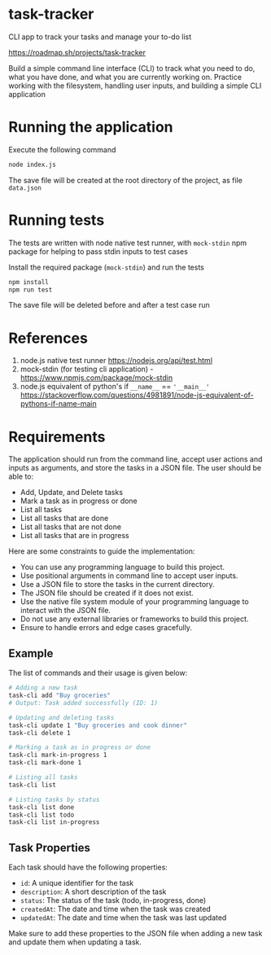 # task-tracker

CLI app to track your tasks and manage your to-do list

https://roadmap.sh/projects/task-tracker

Build a simple command line interface (CLI) to track what you need to do, what you have done, and what you are currently working on.
Practice working with the filesystem, handling user inputs, and building a simple CLI application

# Running the application

Execute the following command

```bash
node index.js
```

The save file will be created at the root directory of the project, as file `data.json`

# Running tests

The tests are written with node native test runner, with `mock-stdin` npm package for helping to pass stdin inputs to test cases

Install the required package (`mock-stdin`) and run the tests

```bash
npm install
npm run test
```

The save file will be deleted before and after a test case run

# References

1. node.js native test runner https://nodejs.org/api/test.html
2. mock-stdin (for testing cli application) - https://www.npmjs.com/package/mock-stdin
3. node.js equivalent of python's if `__name__` == `'__main__'` https://stackoverflow.com/questions/4981891/node-js-equivalent-of-pythons-if-name-main

# Requirements

The application should run from the command line, accept user actions and inputs as arguments, and store the tasks in a JSON file. The user should be able to:

- Add, Update, and Delete tasks
- Mark a task as in progress or done
- List all tasks
- List all tasks that are done
- List all tasks that are not done
- List all tasks that are in progress

Here are some constraints to guide the implementation:

- You can use any programming language to build this project.
- Use positional arguments in command line to accept user inputs.
- Use a JSON file to store the tasks in the current directory.
- The JSON file should be created if it does not exist.
- Use the native file system module of your programming language to interact with the JSON file.
- Do not use any external libraries or frameworks to build this project.
- Ensure to handle errors and edge cases gracefully.

## Example

The list of commands and their usage is given below:

```bash
# Adding a new task
task-cli add "Buy groceries"
# Output: Task added successfully (ID: 1)

# Updating and deleting tasks
task-cli update 1 "Buy groceries and cook dinner"
task-cli delete 1

# Marking a task as in progress or done
task-cli mark-in-progress 1
task-cli mark-done 1

# Listing all tasks
task-cli list

# Listing tasks by status
task-cli list done
task-cli list todo
task-cli list in-progress
```

## Task Properties

Each task should have the following properties:

- `id`: A unique identifier for the task
- `description`: A short description of the task
- `status`: The status of the task (todo, in-progress, done)
- `createdAt`: The date and time when the task was created
- `updatedAt`: The date and time when the task was last updated

Make sure to add these properties to the JSON file when adding a new task and update them when updating a task.
